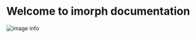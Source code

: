 # Welcome to imorph documentation

![image info](https://user-images.githubusercontent.com/4251910/163778800-f687ff4f-3323-45d2-9913-31bb7232de0d.png)




